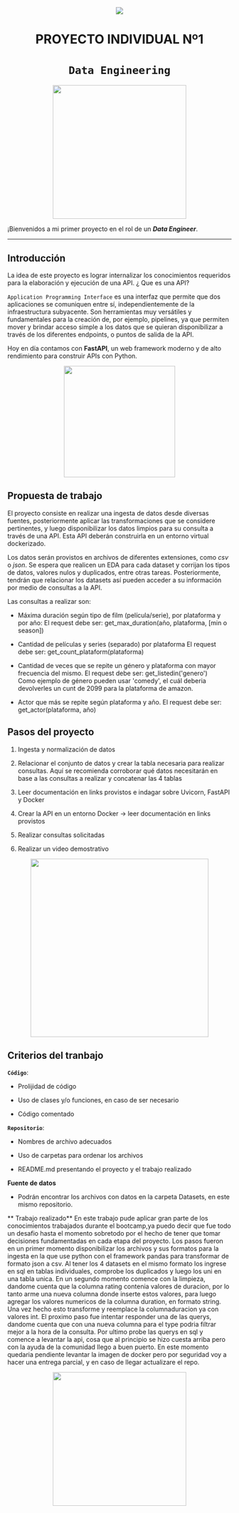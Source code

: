 <p align=center><img src=https://d31uz8lwfmyn8g.cloudfront.net/Assets/logo-henry-white-lg.png><p>

# <h1 align=center> **PROYECTO INDIVIDUAL Nº1** </h1>

# <h1 align=center>**`Data Engineering`**</h1>

<p align="center">
<img src="https://files.realpython.com/media/What-is-Data-Engineering_Watermarked.607e761a3c0e.jpg"  height=300>
</p>

¡Bienvenidos a mi primer proyecto en el  rol de un ***Data Engineer***.  

<hr>  

## **Introducción**

La idea de este proyecto es lograr internalizar los conocimientos requeridos para la elaboración y ejecución de una API.
 ¿ Que es una API?

`Application Programming Interface` es una interfaz que permite que dos aplicaciones se comuniquen entre sí, independientemente de la infraestructura subyacente. Son herramientas muy versátiles y fundamentales para la creación de, por ejemplo, pipelines, ya que permiten mover y brindar acceso simple a los datos que se quieran disponibilizar a través de los diferentes endpoints, o puntos de salida de la API.

Hoy en día contamos con **FastAPI**, un web framework moderno y de alto rendimiento para construir APIs con Python.
<p align=center>
<img src = 'https://i.ibb.co/9t3dD7D/blog-zenvia-imagens-3.png' height=250><p>

## **Propuesta de trabajo**

El proyecto consiste en realizar una ingesta de datos desde diversas fuentes, posteriormente aplicar las transformaciones que  se considere pertinentes, y luego disponibilizar los datos limpios para su consulta a través de una API. Esta API deberán construirla en un entorno virtual dockerizado.

Los datos serán provistos en archivos de diferentes extensiones, como *csv* o *json*. Se espera que realicen un EDA para cada dataset y corrijan los tipos de datos, valores nulos y duplicados, entre otras tareas. Posteriormente, tendrán que relacionar los datasets así pueden acceder a su información por medio de consultas a la API.

Las consultas a realizar son:

+ Máxima duración según tipo de film (película/serie), por plataforma y por año:
    El request debe ser: get_max_duration(año, plataforma, [min o season])

+ Cantidad de películas y series (separado) por plataforma
    El request debe ser: get_count_plataform(plataforma)  
  
+ Cantidad de veces que se repite un género y plataforma con mayor frecuencia del mismo.
    El request debe ser: get_listedin('genero')  
    Como ejemplo de género pueden usar 'comedy', el cuál deberia devolverles un cunt de 2099 para la plataforma de amazon.

+ Actor que más se repite según plataforma y año.
  El request debe ser: get_actor(plataforma, año)

## **Pasos del proyecto**

1. Ingesta y normalización de datos

2. Relacionar el conjunto de datos y crear la tabla necesaria para realizar consultas. Aquí se recomienda corroborar qué datos necesitarán en base a las consultas a realizar y concatenar las 4 tablas

3. Leer documentación en links provistos e indagar sobre Uvicorn, FastAPI y Docker

4. Crear la API en un entorno Docker → leer documentación en links provistos

5. Realizar consultas solicitadas

6. Realizar un video demostrativo

 

<p align=center>
<img src = 'https://i.postimg.cc/2SwvnTcw/Sin-t-tulo.png' height = 400></p>

## **Criterios del tranbajo**

**`Código`**:

+ Prolijidad de código 

+ Uso de clases y/o funciones, en caso de ser necesario

+ Código comentado

**`Repositorio`**:

+ Nombres de archivo adecuados

+ Uso de carpetas para ordenar los archivos

+ README.md presentando el proyecto y el trabajo realizado

**Fuente de datos**

+ Podrán encontrar los archivos con datos en la carpeta Datasets, en este mismo repositorio.

** Trabajo realizado**
En este trabajo pude aplicar gran parte de los conocimientos trabajados durante el bootcamp,ya puedo decir que fue todo un desafio hasta el momento sobretodo por el hecho de tener que tomar decisiones fundamentadas en cada etapa del proyecto. 
Los pasos fueron en un primer momento disponibilizar los archivos y sus formatos para la ingesta en la que use python con el framework pandas para transformar de formato json a csv. Al tener los 4 datasets en el mismo formato los ingrese en sql en tablas individuales, comprobe los duplicados y luego los uni en una tabla unica. 
En un segundo momento comence con la limpieza, dandome cuenta que la columna rating contenia valores de duracion, por lo tanto arme una nueva columna donde inserte estos valores, para luego agregar los valores numericos de la columna duration, en formato string. Una vez hecho esto transforme y reemplace la columnaduracion ya con valores int. 
El proximo paso fue intentar responder una de las querys, dandome cuenta que con una nueva columna para el type podria filtrar mejor a la hora de la consulta. 
Por ultimo probe las querys en sql y comence a levantar la api, cosa que al principio se hizo cuesta arriba pero con la ayuda de la comunidad llego a buen puerto. 
En este momento quedaria pendiente levantar la imagen de docker pero por seguridad voy a hacer una entrega parcial, y en caso de llegar actualizare el repo. 
 
<p align=center>
<img src = 'https://cdn.memegenerator.es/imagenes/memes/full/0/90/902781.jpg' height = 300></p>
